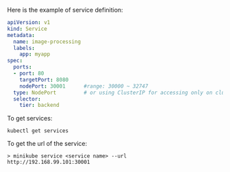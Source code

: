 Here is the example of service definition:
```yaml
apiVersion: v1
kind: Service
metadata:
  name: image-processing
  labels:
    app: myapp
spec:
  ports:
  - port: 80
    targetPort: 8080
    nodePort: 30001      #range: 30000 ~ 32747
  type: NodePort         # or using ClusterIP for accessing only on cluster (not access from outside)
  selector:
    tier: backend
```
To get services:
```shell
kubectl get services
```
To get the url of the service:
```shell
> minikube service <service name> --url
http://192.168.99.101:30001
```
